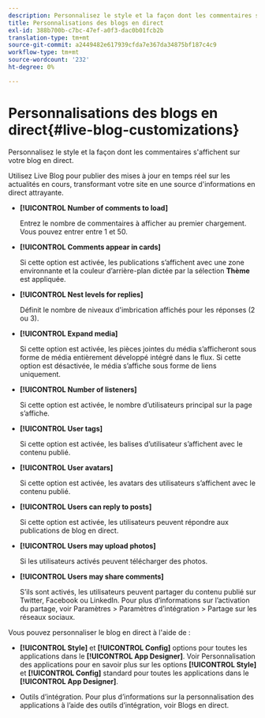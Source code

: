 ```yaml
---
description: Personnalisez le style et la façon dont les commentaires s'affichent sur votre blog en direct.
title: Personnalisations des blogs en direct
exl-id: 388b700b-c7bc-47ef-a0f3-dac0b01fcb2b
translation-type: tm+mt
source-git-commit: a2449482e617939cfda7e367da34875bf187c4c9
workflow-type: tm+mt
source-wordcount: '232'
ht-degree: 0%

---
```


# Personnalisations des blogs en direct{#live-blog-customizations}

Personnalisez le style et la façon dont les commentaires s&#39;affichent sur votre blog en direct.



Utilisez Live Blog pour publier des mises à jour en temps réel sur les actualités en cours, transformant votre site en une source d&#39;informations en direct attrayante.

* **[!UICONTROL Number of comments to load]**

   Entrez le nombre de commentaires à afficher au premier chargement. Vous pouvez entrer entre 1 et 50.

* **[!UICONTROL Comments appear in cards]**

   Si cette option est activée, les publications s’affichent avec une zone environnante et la couleur d’arrière-plan dictée par la sélection **Thème** est appliquée.

* **[!UICONTROL Nest levels for replies]**

   Définit le nombre de niveaux d&#39;imbrication affichés pour les réponses (2 ou 3).

* **[!UICONTROL Expand media]**

   Si cette option est activée, les pièces jointes du média s’afficheront sous forme de média entièrement développé intégré dans le flux. Si cette option est désactivée, le média s’affiche sous forme de liens uniquement.

* **[!UICONTROL Number of listeners]**

   Si cette option est activée, le nombre d’utilisateurs principal sur la page s’affiche.

* **[!UICONTROL User tags]**

   Si cette option est activée, les balises d’utilisateur s’affichent avec le contenu publié.

* **[!UICONTROL User avatars]**

   Si cette option est activée, les avatars des utilisateurs s’affichent avec le contenu publié.

* **[!UICONTROL Users can reply to posts]**

   Si cette option est activée, les utilisateurs peuvent répondre aux publications de blog en direct.

* **[!UICONTROL Users may upload photos]**

   Si les utilisateurs activés peuvent télécharger des photos.

* **[!UICONTROL Users may share comments]**

   S’ils sont activés, les utilisateurs peuvent partager du contenu publié sur Twitter, Facebook ou LinkedIn. Pour plus d’informations sur l’activation du partage, voir Paramètres > Paramètres d’intégration > Partage sur les réseaux sociaux.

Vous pouvez personnaliser le blog en direct à l&#39;aide de :

* **[!UICONTROL Style]** et  **[!UICONTROL Config]** options pour toutes les applications dans le  **[!UICONTROL App Designer]**. Voir Personnalisation des applications pour en savoir plus sur les options **[!UICONTROL Style]** et **[!UICONTROL Config]** standard pour toutes les applications dans le **[!UICONTROL App Designer]**.

* Outils d’intégration. Pour plus d’informations sur la personnalisation des applications à l’aide des outils d’intégration, voir Blogs en direct.
